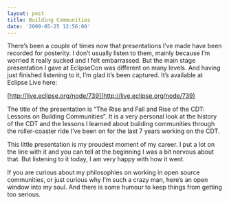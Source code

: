 ```yaml
---
layout: post
title: Building Communities
date: '2009-05-25 12:56:00'
---
```



There’s been a couple of times now that presentations I’ve made have been recorded for posterity. I don’t usually listen to them, mainly because I’m worried it really sucked and I felt embarrassed. But the main stage presentation I gave at EclipseCon was different on many levels. And having just finished listening to it, I’m glad it’s been captured. It’s available at Eclipse Live here:

[http://live.eclipse.org/node/739](http://live.eclipse.org/node/739)

The title of the presentation is “The Rise and Fall and Rise of the CDT: Lessons on Building Communities”. It is a very personal look at the history of the CDT and the lessons I learned about building communities through the roller-coaster ride I’ve been on for the last 7 years working on the CDT.

This little presentation is my proudest moment of my career. I put a lot on the line with it and you can tell at the beginning I was a bit nervous about that. But listening to it today, I am very happy with how it went.

If you are curious about my philosophies on working in open source communities, or just curious why I’m such a crazy man, here’s an open window into my soul. And there is some humour to keep things from getting too serious.


